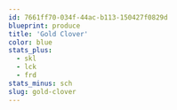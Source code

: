 ```yaml
---
id: 7661ff70-034f-44ac-b113-150427f0829d
blueprint: produce
title: 'Gold Clover'
color: blue
stats_plus:
  - skl
  - lck
  - frd
stats_minus: sch
slug: gold-clover
---
```

